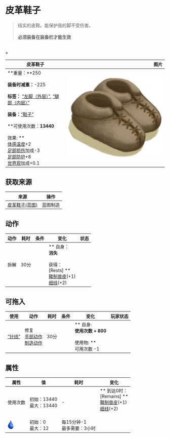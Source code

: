 # 皮革鞋子  
> 结实的皮鞋。能保护我的脚不受伤害。<br><br><b>必须装备在装备栏才能生效</b>  
<br>  
>   
  
  皮革鞋子  |   图片   
 ----  |  ----:   
 **重量：**250<br><br>**装备时减重：**-225<br><br>**标签：**	[“左脚（外层）”](tag_OuterFeet.md), [“腿部（内层）”](tag_Clothing.md)<br><br>**装备：**[“鞋子”](eTag_Shoes.md)<br><br>**可使用次数：**13440<br><br>** 效果: **<br>[体感温度](TemperaturePerceived.md)+2<br>[足部损伤](FootDamage.md)加成-3<br>[足部防护](FootProtection.md)+8<br>[世界观](Structure.md)加成+0.1  |  <img decoding="async" src="Sprite/LeatherShoes.png" href="a.md" style="max-width:300px;max-height:300px;">   
  
## 获取来源  
来源  |  操作  
----  |  ----  
[皮革鞋子(蓝图)](Bp_LeatherShoes.md)  |  蓝图制造  
## 动作  
动作  |  耗时  |  条件  |  变化  |  状态  
----  |  ----  |  ----  |  ----  |  ----  
拆解<br>  |  30分  |    |  ** 自身：**<br>消失<br><br>** 获得： **<br>** [Rests] **<br>  [鞣制兽皮](CuredSkin.md)(+1)<br>  [细线](CordFiber.md)(+2)<br>  |    
## 可拖入  
使用  |  动作  |  耗时  |  条件  |  变化  |  玩家状态  
----  |  ----  |  ----  |  ----  |  ----  |  ----  
[“针线”](tag_ThreadedNeedle.md)  |  修复<br>[手部动作](HandAction.md)<br>[制造动作](CraftAction.md)  |  30分  |    |  ** 自身: **<br>使用次数 + 800<br><br>** 使用物: **<br>可用次数  -1  |    
## 属性   
属性  |  值  |  耗时  |  变化  
----  |  ----  |  ----  |  ----  
使用次数  |  初始：13440<br>最大：13440  |  -  |  ** 到达0时： **<br>** [Remains] **<br>  [鞣制兽皮](CuredSkin.md)(+1)<br>  [细线](CordFiber.md)(+2)<br><br>  
<img decoding="async" src="Sprite/Thirst.png" href="a.md" style="max-width:30px;max-height:30px;">  |  初始：0<br>最大：12  |  每15分钟-1<br>最多需要：3小时  |    


<script>document.title="皮革鞋子 - 卡牌生存百科 Card Survival Wiki";</script>